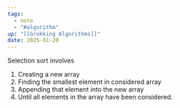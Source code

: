 ```yaml
---
tags:
  - note
  - "#algorithm"
up: "[[Grokking Algorithms]]"
date: 2025-01-20
---
```

Selection sort involves
1. Creating a new array
2. Finding the smallest element in considered array
3. Appending that element into the new array
4. Until all elements in the array have been considered.